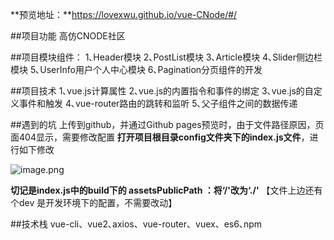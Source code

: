 **预览地址：**https://lovexwu.github.io/vue-CNode/#/

##项目功能
高仿CNODE社区

##项目模块组件： 
1､Header模块
2､PostList模块
3､Article模块
4､Slider侧边栏模块
5､UserInfo用户个人中心模块
6､Pagination分页组件的开发

##项目技术
1､vue.js计算属性
2､vue.js的内置指令和事件的绑定
3､vue.js的自定义事件和触发
4､vue-router路由的跳转和监听
5､父子组件之间的数据传递

##遇到的坑
上传到github，并通过Github pages预览时，由于文件路径原因，页面404显示，需要修改配置
**打开项目根目录config文件夹下的index.js文件**，进行如下修改

![image.png](https://upload-images.jianshu.io/upload_images/14339384-1865b3c28f6bdc5b.png?imageMogr2/auto-orient/strip%7CimageView2/2/w/1240)

**切记是index.js中的build下的 assetsPublicPath ：将‘/'改为‘./'**
【文件上边还有个dev 是开发环境下的配置，不需要改动】


##技术栈
vue-cli、vue2､axios、vue-router、vuex、es6､npm
